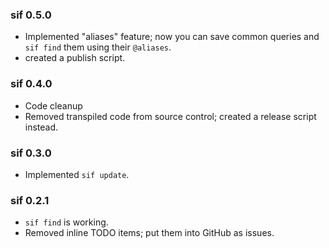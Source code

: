 ### sif 0.5.0

* Implemented "aliases" feature; now you can save common queries and `sif find`
them using their `@aliases`.
* created a publish script.

### sif 0.4.0

* Code cleanup
* Removed transpiled code from source control; created a release script instead.

### sif 0.3.0

* Implemented `sif update`. 

### sif 0.2.1

* `sif find` is working.
* Removed inline TODO items; put them into GitHub as issues.
